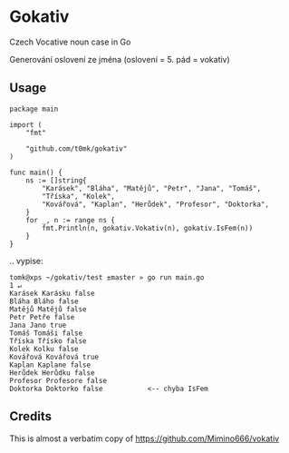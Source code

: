 # Gokativ

Czech Vocative noun case in Go

Generování oslovení ze jména (oslovení = 5. pád = vokativ)

## Usage

```
package main

import (
	"fmt"

	"github.com/t0mk/gokativ"
)

func main() {
	ns := []string{
		"Karásek", "Bláha", "Matějů", "Petr", "Jana", "Tomáš",
		"Tříska", "Kolek",
		"Kovářová", "Kaplan", "Herůdek", "Profesor", "Doktorka",
	}
	for _, n := range ns {
		fmt.Println(n, gokativ.Vokativ(n), gokativ.IsFem(n))
	}
}
```

.. vypise:

```
tomk@xps ~/gokativ/test ±master » go run main.go                           1 ↵
Karásek Karásku false
Bláha Bláho false
Matějů Matějů false
Petr Petře false
Jana Jano true
Tomáš Tomáši false
Tříska Třísko false
Kolek Kolku false
Kovářová Kovářová true
Kaplan Kaplane false
Herůdek Herůdku false
Profesor Profesore false
Doktorka Doktorko false           <-- chyba IsFem
```

## Credits

This is almost a verbatim copy of https://github.com/Mimino666/vokativ
